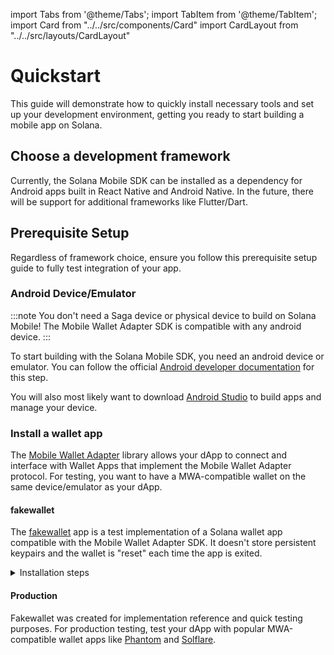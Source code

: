 import Tabs from '@theme/Tabs';
import TabItem from '@theme/TabItem';
import Card from "../../src/components/Card"
import CardLayout from "../../src/layouts/CardLayout"

# Quickstart

This guide will demonstrate how to quickly install necessary tools and set up your development environment, getting you ready to start
building a mobile app on Solana. 

## Choose a development framework

Currently, the Solana Mobile SDK can be installed as a dependency for Android apps built in React Native and Android Native. In the future, there will be support for additional frameworks like Flutter/Dart. 

<CardLayout>
    <Card
        to="/react-native/quickstart"
        header={{
            label: "React Native Quickstart",
            translateId: "developer-programs",
        }}
        body={{
            label: "Quickly set up a React Native project and start building on Solana Mobile with our Javascript SDKs.",
            translateId: "learn-programs",
        }}
        iconPath="img/react-native-96.svg"
    />
    <Card
        to="/android-native/quickstart"
        header={{
            label: "Android Quickstart",
            translateId: "development-setup",
        }}
        body={{
            label: "Quickly set up an Android project and start building on Solana Mobile with our Android SDK.",
            translateId: "development-setup-body",
        }}
        iconPath="img/android_icon.svg"
    />
</CardLayout>

## Prerequisite Setup

Regardless of framework choice, ensure you follow this prerequisite setup guide to fully test integration of your app.

### Android Device/Emulator

:::note
You don't need a Saga device or physical device to build on Solana Mobile! The Mobile Wallet Adapter SDK is compatible with any android device.
:::

To start building with the Solana Mobile SDK, you need an android device or emulator. You can follow the official [Android developer documentation](https://developer.android.com/studio/run/emulator)
for this step.

You will also most likely want to download [Android Studio](https://developer.android.com/studio) to build apps and manage your device.

### Install a wallet app

The [Mobile Wallet Adapter](https://github.com/solana-mobile/mobile-wallet-adapter) library allows your dApp to connect and interface with Wallet Apps that implement the Mobile Wallet Adapter protocol. For testing, you want to have a MWA-compatible wallet on the same device/emulator as your dApp.

#### fakewallet

The [fakewallet](https://github.com/solana-mobile/mobile-wallet-adapter/tree/main/android/fakewallet) app is a test implementation of a Solana wallet app compatible with 
the Mobile Wallet Adapter SDK. It doesn't store persistent keypairs and the wallet is "reset" each time the app is exited.

<details>
<summary>Installation steps</summary>

1. Clone the Mobile Wallet Adapter repo, containing the fakewallet app from the [github repository](https://github.com/solana-mobile/mobile-wallet-adapter)

```
git clone https://github.com/solana-mobile/mobile-wallet-adapter.git
```

2. In Android Studio, `Open project > Navigate to the cloned directory > Select mobile-wallet-adapter/android/build.gradle`

3. After Android Studio finishes loading the project, select `fakewallet` in the build/run configuration dropdown in the top right

4. Make sure you have your created Android emulator or connected your physical device. If not, you can follow setup instructions from the previous section.

5. You should now be able to see the fakewallet app on your Android device.

6. Now you can use the Mobile Wallet Adapter SDK to connect your dApp to the fakewallet app and test your integration.

</details>

#### Production

Fakewallet was created for implementation reference and quick testing purposes. For production testing, test your dApp with popular MWA-compatible wallet apps like [Phantom](https://play.google.com/store/apps/details?id=app.phantom) and [Solflare](https://play.google.com/store/apps/details?id=com.solflare.mobile).

